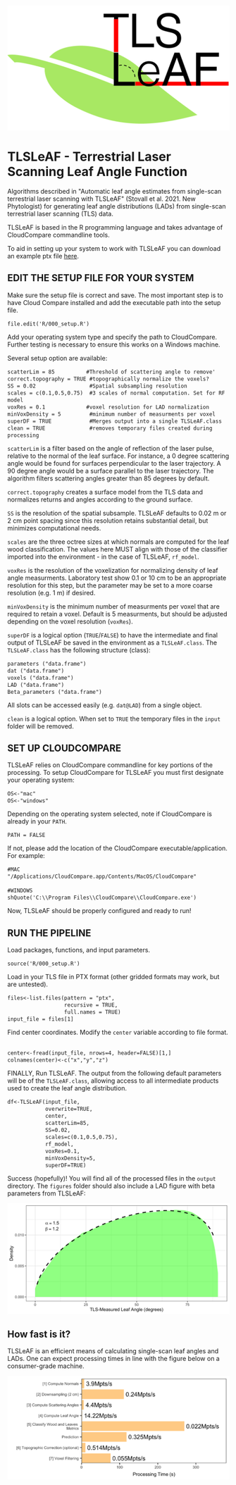![TLSLeAF](TLSLeAF.png)

# TLSLeAF - Terrestrial Laser Scanning Leaf Angle Function
Algorithms described in "Automatic leaf angle estimates from single-scan terrestrial laser scanning with TLSLeAF" (Stovall et al. 2021. New Phytologist) for generating leaf angle distributions (LADs) from single-scan terrestrial laser scanning (TLS) data. 

TLSLeAF is based in the R programming language and takes advantage of CloudCompare commandline tools. 

To aid in setting up your system to work with TLSLeAF you can download an example ptx file [here](https://drive.google.com/file/d/1Ov7vWFr9DxS59xYAPCWN9JeRHHdD3lP9/view?usp=sharing).

## EDIT THE SETUP FILE FOR YOUR SYSTEM

Make sure the setup file is correct and save. The most important step is to have Cloud Compare installed and add the executable path into the setup file.

```{r,echo=FALSE}
file.edit('R/000_setup.R')
```

Add your operating system type and specify the path to CloudCompare. Further testing is necessary to ensure this works on a Windows machine.

Several setup option are available: 

```{r,echo=FALSE}
scatterLim = 85          #Threshold of scattering angle to remove'
correct.topography = TRUE #topographically normalize the voxels?
SS = 0.02                 #Spatial subsampling resolution
scales = c(0.1,0.5,0.75)  #3 scales of normal computation. Set for RF model
voxRes = 0.1             #voxel resolution for LAD normalization
minVoxDensity = 5         #minimum number of measurments per voxel
superDF = TRUE            #Merges output into a single TLSLeAF.class
clean = TRUE              #removes temporary files created during processing
```
`scatterLim` is a filter based on the angle of reflection of the laser pulse, relative to the normal of the leaf surface. For instance, a 0 degree scattering angle would be found for surfaces perpendicular to the laser trajectory. A 90 degree angle would be a surface parallel to the laser trajectory. The algorithm filters scattering angles greater than 85 degrees by default.

`correct.topography` creates a surface model from the TLS data and normalizes returns and angles according to the ground surface.

`SS` is the resolution of the spatial subsample. TLSLeAF defaults to 0.02 m or 2 cm point spacing since this resolution retains substantial detail, but minimizes computational needs.

`scales` are the three octree sizes at which normals are computed for the leaf wood classification. The values here MUST align with those of the classifier imported into the environment - in the case of TLSLeAF, `rf_model`.

`voxRes` is the resolution of the voxelization for normalizing density of leaf angle measurments. Laboratory test show 0.1 or 10 cm to be an appropriate resolution for this step, but the parameter may be set to a more coarse resolution (e.g. 1 m) if desired.

`minVoxDensity` is the minimum number of measurments per voxel that are required to retain a voxel. Default is 5 measurments, but should be adjusted depending on the voxel resolution (`voxRes`).

`superDF` is a logical option (`TRUE`/`FALSE`) to have the intermediate and final output of TLSLeAF be saved in the environment as a `TLSLeAF.class`. The `TLSLeAF.class` has the following structure (class):

```{r,echo=FALSE}
parameters ("data.frame")
dat ("data.frame")
voxels ("data.frame")
LAD ("data.frame")
Beta_parameters ("data.frame")
```
All slots can be accessed easily (e.g. `dat@LAD`) from a single object.

`clean` is a logical option. When set to `TRUE` the temporary files in the `input` folder will be removed.

## SET UP CLOUDCOMPARE

TLSLeAF relies on CloudCompare commandline for key portions of the processing. To setup CloudCompare for TLSLeAF you must first designate your operating system:

```{r,echo=FALSE}
OS<-"mac" 
OS<-"windows"
```
Depending on the operating system selected, note if CloudCompare is already in your `PATH`.

```{r,echo=FALSE}
PATH = FALSE
```

If not, please add the location of the CloudCompare executable/application. For example:

```{r,echo=FALSE}
#MAC
"/Applications/CloudCompare.app/Contents/MacOS/CloudCompare"

#WINDOWS
shQuote('C:\\Program Files\\CloudCompare\\CloudCompare.exe')
```

Now, TLSLeAF should be properly configured and ready to run!

## RUN THE PIPELINE
Load packages, functions, and input parameters.
```{r,echo=FALSE}
source('R/000_setup.R')
```

Load in your TLS file in PTX format (other gridded formats may work, but are untested).
```{r,echo=FALSE}
files<-list.files(pattern = "ptx", 
                  recursive = TRUE, 
                  full.names = TRUE)
input_file = files[1]

```

Find center coordinates. Modify the `center` variable according to file format.
```{r,echo=FALSE}

center<-fread(input_file, nrows=4, header=FALSE)[1,]
colnames(center)<-c("x","y","z")
```

FINALLY, Run TLSLeAF. The output from the following default parameters will be of the `TLSLeAF.class`, allowing access to all intermediate products used to create the leaf angle distribution.
```{r,echo=FALSE}
df<-TLSLeAF(input_file, 
            overwrite=TRUE,
            center, 
            scatterLim=85,
            SS=0.02, 
            scales=c(0.1,0.5,0.75),
            rf_model,
            voxRes=0.1,
            minVoxDensity=5,
            superDF=TRUE)
```

Success (hopefully)! You will find all of the processed files in the `output` directory.
The `figures` folder should also include a LAD figure with beta parameters from TLSLeAF:

![LAD](LAD.png)



## How fast is it?

TLSLeAF is an efficient means of calculating single-scan leaf angles and LADs. One can expect processing times in line with the figure below on a consumer-grade machine.

![Processing_speed](Processing_speed.png)
